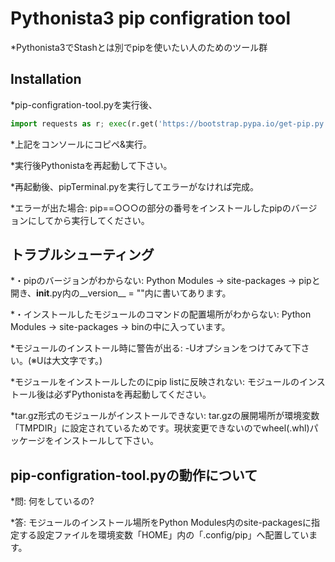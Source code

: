 # Pythonista3 pip configration tool
*Pythonista3でStashとは別でpipを使いたい人のためのツール群

## Installation
*pip-configration-tool.pyを実行後、

```Python
import requests as r; exec(r.get('https://bootstrap.pypa.io/get-pip.py').content) 
```

*上記をコンソールにコピペ&実行。

*実行後Pythonistaを再起動して下さい。

*再起動後、pipTerminal.pyを実行してエラーがなければ完成。

*エラーが出た場合: pip==○○○の部分の番号をインストールしたpipのバージョンにしてから実行してください。

## トラブルシューティング
*・pipのバージョンがわからない: Python Modules -> site-packages -> pipと開き、__init__.py内の__version__ = ""内に書いてあります。

*・インストールしたモジュールのコマンドの配置場所がわからない: Python Modules -> site-packages -> binの中に入っています。

*モジュールのインストール時に警告が出る: -Uオプションをつけてみて下さい。(※Uは大文字です。)

*モジュールをインストールしたのにpip listに反映されない: モジュールのインストール後は必ずPythonistaを再起動してください。

*tar.gz形式のモジュールがインストールできない: tar.gzの展開場所が環境変数「TMPDIR」に設定されているためです。現状変更できないのでwheel(.whl)パッケージをインストールして下さい。

## pip-configration-tool.pyの動作について
*問: 何をしているの?

*答: モジュールのインストール場所をPython Modules内のsite-packagesに指定する設定ファイルを環境変数「HOME」内の「.config/pip」へ配置しています。

